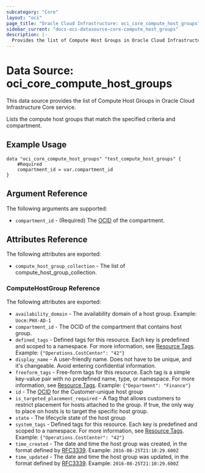 ```yaml
---
subcategory: "Core"
layout: "oci"
page_title: "Oracle Cloud Infrastructure: oci_core_compute_host_groups"
sidebar_current: "docs-oci-datasource-core-compute_host_groups"
description: |-
  Provides the list of Compute Host Groups in Oracle Cloud Infrastructure Core service
---
```


# Data Source: oci_core_compute_host_groups
This data source provides the list of Compute Host Groups in Oracle Cloud Infrastructure Core service.

Lists the compute host groups that match the specified criteria and compartment.

## Example Usage

```hcl
data "oci_core_compute_host_groups" "test_compute_host_groups" {
	#Required
	compartment_id = var.compartment_id
}
```

## Argument Reference

The following arguments are supported:

* `compartment_id` - (Required) The [OCID](https://docs.cloud.oracle.com/iaas/Content/General/Concepts/identifiers.htm) of the compartment.


## Attributes Reference

The following attributes are exported:

* `compute_host_group_collection` - The list of compute_host_group_collection.

### ComputeHostGroup Reference

The following attributes are exported:

* `availability_domain` - The availability domain of a host group.  Example: `Uocm:PHX-AD-1` 
* `compartment_id` - The OCID of the compartment that contains host group.
* `defined_tags` - Defined tags for this resource. Each key is predefined and scoped to a namespace. For more information, see [Resource Tags](https://docs.cloud.oracle.com/iaas/Content/General/Concepts/resourcetags.htm).  Example: `{"Operations.CostCenter": "42"}` 
* `display_name` - A user-friendly name. Does not have to be unique, and it's changeable. Avoid entering confidential information. 
* `freeform_tags` - Free-form tags for this resource. Each tag is a simple key-value pair with no predefined name, type, or namespace. For more information, see [Resource Tags](https://docs.cloud.oracle.com/iaas/Content/General/Concepts/resourcetags.htm).  Example: `{"Department": "Finance"}` 
* `id` - The [OCID](https://docs.cloud.oracle.com/iaas/Content/General/Concepts/identifiers.htm) for the Customer-unique host group 
* `is_targeted_placement_required` - A flag that allows customers to restrict placement for hosts attached to the group. If true, the only way to place on hosts is to target the specific host group.
* `state` - The lifecycle state of the host group 
* `system_tags` - Defined tags for this resource. Each key is predefined and scoped to a namespace. For more information, see [Resource Tags](https://docs.cloud.oracle.com/iaas/Content/General/Concepts/resourcetags.htm).  Example: `{"Operations.CostCenter": "42"}` 
* `time_created` - The date and time the host group was created, in the format defined by [RFC3339](https://tools.ietf.org/html/rfc3339).  Example: `2016-08-25T21:10:29.600Z` 
* `time_updated` - The date and time the host group was updated, in the format defined by [RFC3339](https://tools.ietf.org/html/rfc3339).  Example: `2016-08-25T21:10:29.600Z` 

